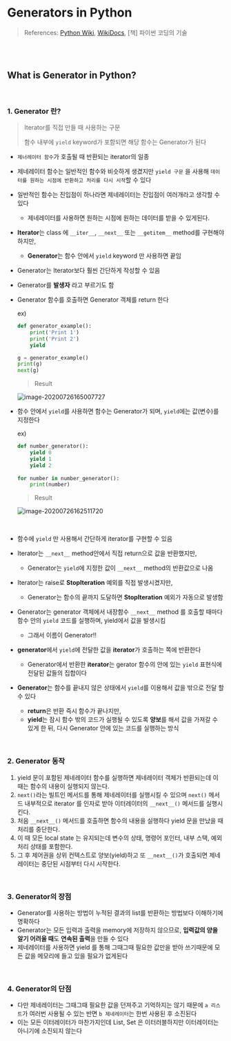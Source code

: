 # Generators in Python

> References: [Python Wiki](https://wiki.python.org/moin/Generators), [WikiDocs](https://wikidocs.net/16069), [책] 파이썬 코딩의 기술

<br>

<br>

## What is Generator in Python?

<br>

### 1. Generator 란?

> Iterator를 직접 만들 때 사용하는 구문
>
> 함수 내부에 `yield` keyword가 포함되면 해당 함수는 Generator가 된다

- `제너레이터 함수`가 호출될 때 반환되는 iterator의 일종
- 제네레이터 함수는 일반적인 함수와 비슷하게 생겼지만 `yield 구문`
을 사용해 `데이터를 원하는 시점에 반환하고 처리를 다시 시작`할 수 있다
- 일반적인 함수는 진입점이 하나라면 제네레이터는 진입점이 여러개라고 생각할 수 있다
  - 제네레이터를 사용하면 원하는 시점에 원하는 데이터를 받을 수 있게된다.

- **Iterator**는 class 에 `__iter__`, `__next__` 또는 `__getitem__` method를 구현해야 하지만,
  - **Generator**는 함수 안에서 `yield` keyword 만 사용하면 끝임
- Generator는 Iterator보다 훨씬 간단하게 작성할 수 있음
- Generator를 **발생자** 라고 부르기도 함
- Generator 함수를 호출하면 Generator 객체를 return 한다

  ex)

  ```python
  def generator_example():
      print('Print 1')
      print('Print 2')
      yield
  
  g = generator_example()
  print(g)
  next(g)
  ```

  > Result

  ![image-20200726165007727](../images/image-20200726165007727.png)

- 함수 안에서 `yield`를 사용하면 함수는 Generator가 되며,  `yield`에는 값(변수)를 지정한다

  ex)

  ```python
  def number_generator():
      yield 0
      yield 1
      yield 2
      
  for number in number_generator():
      print(number)
  ```

  > Result

  ![image-20200726162511720](../images/image-20200726162511720.png)

<br>

- 함수에 `yield` 만 사용해서 간단하게 iterator를 구현할 수 있음
- Iterator는 `__next__` method안에서 직접 return으로 값을 반환했지만,
  - Generator는 `yield`에 지정한 값이 `__next__` method의 반환값으로 나옴
- Iterator는 raise로 **StopIteration** 예외를 직접 발생시켰지만,
  - Generator는 함수의 끝까지 도달하면 **StopIteration** 예외가 자동으로 발생함
- Generator는 generator 객체에서 내장함수 `__next__` method 를 호출할 때마다 함수 안의 `yield` 코드를 실행하며, yield에서 값을 발생시킴
  - 그래서 이름이 Generator!!

- **generator**에서 `yield`에 전달한 값을 **iterator**가 호출하는 쪽에 반환한다
  - Generator에서 반환한 **iterator**는 gerator 함수의 안에 있는 `yield` 표현식에 전달된 값들의 집합이다
- **Generator**는 함수를 끝내지 않은 상태에서 `yield`를 이용해서 값을 밖으로 전달 할 수 있다
  - **return**은 반환 즉시 함수가 끝나지만,
  - **yield**는 잠시 함수 밖의 코드가 실행될 수 있도록 **양보**를 해서 값을 가져갈 수 있게 한 뒤, 다시 Generator 안에 있는 코드를 실행하는 방식

<br>

### 2. Generator 동작

1. yield 문이 포함된 제네레이터 함수를 실행하면 제네레이터 객체가 반환되는데 이 때는 함수의 내용이 실행되지 않는다.
2. `next()`라는 빌트인 메서드를 통해 제네레이터를 실행시킬 수 있으며 `next()` 메서드 내부적으로 iterator 를 인자로 받아 이터레이터의 `__next__()` 메서드를 실행시킨다.
3. 처음 `__next__()` 메서드를 호출하면 함수의 내용을 실행하다 yield 문을 만났을 때 처리를 중단한다.
4. 이 때 모든 local state 는 유지되는데 변수의 상태, 명령어 포인터, 내부 스택, 예외 처리 상태를 포함한다.
5. 그 후 제어권을 상위 컨텍스트로 양보(yield)하고 또 `__next__()`가 호출되면 제네레이터는 중단된 시점부터 다시 시작한다.

<br>

### 3. Generator의 장점

- Generator를 사용하는 방법이 누적된 결과의 list를 반환하는 방법보다 이해하기에 명확하다
- Generator는 모든 입력과 출력을 memory에 저장하지 않으므로, **입력값의 양을 알기 어려울 때**도 **연속된 출력**을 만들 수 있다
- 제네레이터를 사용하면 yield 를 통해 그때그때 필요한 값만을 받아 쓰기때문에 모든 값을 메모리에 들고 있을 필요가 없게된다
 
<br>

### 4. Generator의 단점

- 다만 제네레이터는 그때그때 필요한 값을 던져주고 기억하지는 않기 때문에 `a 리스트`가 여러번 사용될 수 있는 반면 `b 제네레이터`는 한번 사용된 후 소진된다
- 이는 모든 이터레이터가 마찬가지인데 List, Set 은 이터러블하지만 이터레이터는 아니기에 소진되지 않는다